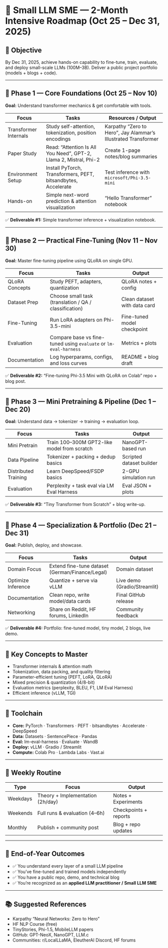 # 🚀 Small LLM SME — 2-Month Intensive Roadmap (Oct 25 – Dec 31, 2025)

## 🎯 Objective
By Dec 31, 2025, achieve hands-on capability to fine-tune, train, evaluate, and deploy small-scale LLMs (100M–3B). Deliver a public project portfolio (models + blogs + code).

---

## 📅 Phase 1 — Core Foundations (Oct 25 – Nov 10)
**Goal:** Understand transformer mechanics & get comfortable with tools.

| Focus | Tasks | Resources / Output |
|--------|-------|-------------------|
| Transformer Internals | Study self-attention, tokenization, position encodings | Karpathy “Zero to Hero”, Jay Alammar’s Illustrated Transformer |
| Paper Study | Read: “Attention Is All You Need”, GPT-2, Llama 2, Mistral, Phi-2 | Create 1-page notes/blog summaries |
| Environment Setup | Install PyTorch, Transformers, PEFT, bitsandbytes, Accelerate | Test inference with `microsoft/Phi-3.5-mini` |
| Hands-on | Simple next-word prediction & attention visualization | “Hello Transformer” notebook |

✅ **Deliverable #1:** Simple transformer inference + visualization notebook.

---

## 📅 Phase 2 — Practical Fine-Tuning (Nov 11 – Nov 30)
**Goal:** Master fine-tuning pipeline using QLoRA on single GPU.

| Focus | Tasks | Output |
|--------|-------|--------|
| QLoRA Concepts | Study PEFT, adapters, quantization | QLoRA notes + config |
| Dataset Prep | Choose small task (translation / QA / classification) | Clean dataset with data card |
| Fine-Tuning | Run LoRA adapters on Phi-3.5-mini | Fine-tuned model checkpoint |
| Evaluation | Compare base vs fine-tuned using `evaluate` or `lm-eval-harness` | Metrics + plots |
| Documentation | Log hyperparams, configs, and loss curves | README + blog draft |

✅ **Deliverable #2:** “Fine-tuning Phi-3.5 Mini with QLoRA on Colab” repo + blog post.

---

## 📅 Phase 3 — Mini Pretraining & Pipeline (Dec 1 – Dec 20)
**Goal:** Understand data → tokenizer → training → evaluation loop.

| Focus | Tasks | Output |
|--------|-------|--------|
| Mini Pretrain | Train 100–300M GPT2-like model from scratch | NanoGPT-based run |
| Data Pipeline | Tokenizer + packing + dedup basics | Scripted dataset builder |
| Distributed Training | Learn DeepSpeed/FSDP basics | 2-GPU simulation run |
| Evaluation | Perplexity + task eval via LM Eval Harness | Eval JSON + plots |

✅ **Deliverable #3:** “Tiny Transformer from Scratch” + blog write-up.

---

## 📅 Phase 4 — Specialization & Portfolio (Dec 21 – Dec 31)
**Goal:** Publish, deploy, and showcase.

| Focus | Tasks | Output |
|--------|-------|--------|
| Domain Focus | Extend fine-tune dataset (German/Finance/Legal) | Domain dataset |
| Optimize Inference | Quantize + serve via vLLM | Live demo (Gradio/Streamlit) |
| Documentation | Clean repo, write model/data cards | Final GitHub release |
| Networking | Share on Reddit, HF forums, LinkedIn | Community feedback |

✅ **Deliverable #4:** Portfolio: fine-tuned model, tiny model, 2 blogs, live demo.

---

## 🧠 Key Concepts to Master
- Transformer internals & attention math
- Tokenization, data packing, and quality filtering
- Parameter-efficient tuning (PEFT, LoRA, QLoRA)
- Mixed precision & quantization (4/8-bit)
- Evaluation metrics (perplexity, BLEU, F1, LM Eval Harness)
- Efficient inference (vLLM, TGI)

---

## 🧰 Toolchain
- **Core:** PyTorch · Transformers · PEFT · bitsandbytes · Accelerate · DeepSpeed  
- **Data:** Datasets · SentencePiece · Pandas  
- **Eval:** lm-eval-harness · Evaluate · WandB  
- **Deploy:** vLLM · Gradio / Streamlit  
- **Compute:** Colab Pro · Lambda Labs · Vast.ai  

---

## 🧩 Weekly Routine

| Type | Focus | Output |
|------|--------|--------|
| Weekdays | Theory + Implementation (2h/day) | Notes + Experiments |
| Weekends | Full runs & evaluation (4–6h) | Checkpoints + reports |
| Monthly | Publish + community post | Blog + repo updates |

---

## 🏁 End-of-Year Outcomes
- ✅ You understand every layer of a small LLM pipeline  
- ✅ You’ve fine-tuned and trained models independently  
- ✅ You have a public repo, demo, and technical blog  
- ✅ You’re recognized as an **applied LLM practitioner / Small LLM SME**

---

## 📚 Suggested References
- Karpathy “Neural Networks: Zero to Hero”  
- HF NLP Course (free)  
- TinyStories, Phi-1.5, MobileLLM papers  
- GitHub: GPT-NeoX, NanoGPT, LLM.c  
- Communities: r/LocalLLaMA, EleutherAI Discord, HF forums
